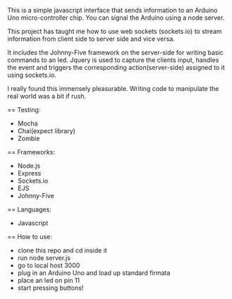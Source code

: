 This is a simple javascript interface that sends information to an Arduino Uno micro-controller chip. You can signal the Arduino using a node server.

This project has taught me how to use web sockets (sockets.io) to stream information from client side to server side and vice versa.

It includes the Johnny-Five framework on the server-side for writing basic commands to an led. Jquery is used to capture the clients input, handles the event and triggers the corresponding action(server-side) assigned to it using sockets.io.

I really found this immensely pleasurable. Writing code to manipulate the real world was a bit if rush.

== Testing:

* Mocha
* Chai(expect library)
* Zombie

== Frameworks:

* Node.js
* Express
* Sockets.io
* EJS
* Johnny-Five

== Languages:

* Javascript

== How to use:

- clone this repo and cd inside it
- run node server.js
- go to local host 3000
- plug in an Arduino Uno and load up standard firmata
- place an led on pin 11
- start pressing buttons!
